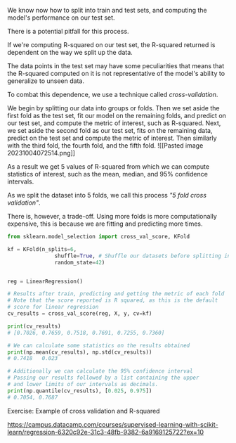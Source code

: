We know now how to split into train and test sets, and computing the model's performance on our test set.

There is a potential pitfall for this process.

If we're computing R-squared on our test set, the R-squared returned is dependent on the way we split up the data.

The data points in the test set may have some peculiarities that means that the R-squared computed on it is not representative of the model's ability to generalize to unseen data.

To combat this dependence, we use a technique called _cross-validation_.

We begin by splitting our data into groups or folds. Then we set aside the first fold as the test set, fit our model on the remaining folds, and predict on our test set, and compute the metric of interest, such as R-squared.
Next, we set aside the second fold as our test set, fits on the remaining data, predict on the test set and compute the metric of interest. Then similarly with the third fold, the fourth fold, and the fifth fold.
![[Pasted image 20231004072514.png]]

As a result we get 5 values of R-squared from which we can compute statistics of interest, such as the mean, median, and 95% confidence intervals.

As we split the dataset into 5 folds, we call this process _"5 fold cross validation"_. 

There is, however,  a trade-off. Using more folds is more computationally expensive, this is because we are fitting and predicting more times.

```python
from sklearn.model_selection import cross_val_score, KFold

kf = KFold(n_splits=6, 
			   shuffle=True, # Shuffle our datasets before splitting into folds
			   random_state=42)


reg = LinearRegression()

# Results after train, predicting and getting the metric of each fold
# Note that the score reported is R squared, as this is the default
# score for linear regression
cv_results = cross_val_score(reg, X, y, cv=kf)

print(cv_results)
# [0.7026, 0.7659, 0.7518, 0.7691, 0.7255, 0.7360]

# We can calculate some statistics on the results obtained
print(np.mean(cv_results), np.std(cv_results))
# 0.7418   0.023

# Additionally we can calculate the 95% confidence interval
# Passing our results followed by a list containing the upper 
# and lower limits of our intervals as decimals.
print(np.quantile(cv_results), [0.025, 0.975])
# 0.7054, 0.7687
```

Exercise:
Example of cross validation and R-squared


https://campus.datacamp.com/courses/supervised-learning-with-scikit-learn/regression-6320c92e-31c3-48fb-9382-6a9169125722?ex=10